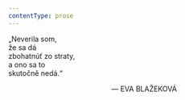 ```yaml
---
contentType: prose
---
```


„Neverila som,  
že sa dá  
zbohatnúť zo straty,  
a ono sa to  
skutočně nedá.“

                                                    — EVA BLAŽEKOVÁ
